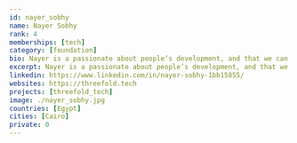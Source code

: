 ```yaml
---
id: nayer_sobhy
name: Nayer Sobhy
rank: 4
memberships: [tech]
category: [foundation]
bio: Nayer is a passionate about people’s development, and that we can be the change we want to see. After his B.Sc. in Business Management from Cairo University in Egypt, he got a postgraduate degree in Human resources management from The American University in Cairo, Egypt. Currently he is part of ThreeFold's family, managing cairo's office since June 2014. Project Coordinator fell in love with Threefold ThreeFold is about believing in people, empowering people and most importantly helping the planet by going green.
excerpt: Nayer is a passionate about people’s development, and that we can be the change we want to see.
linkedin: https://www.linkedin.com/in/nayer-sobhy-1bb15855/
websites: https://threefold.tech
projects: [threefold_tech]
image: ./nayer_sobhy.jpg
countries: [Egypt]
cities: [Cairo]
private: 0
---
```

